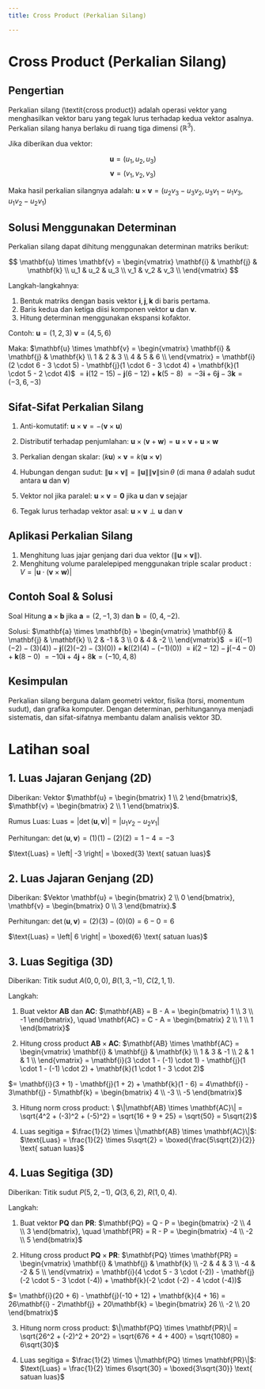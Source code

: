 ```yaml
---
title: Cross Product (Perkalian Silang)

---
```


# Cross Product (Perkalian Silang)

## Pengertian
Perkalian silang (\textit{cross product}) adalah operasi vektor yang menghasilkan vektor baru yang tegak lurus terhadap kedua vektor asalnya. Perkalian silang hanya berlaku di ruang tiga dimensi ($\mathbb{R}^3$).

Jika diberikan dua vektor:

$$ \mathbf{u} = (u_1, u_2, u_3) $$
$$ \mathbf{v} = (v_1, v_2, v_3) $$

Maka hasil perkalian silangnya adalah:
$\mathbf{u} \times \mathbf{v} = (u_2v_3 - u_3v_2, u_3v_1 - u_1v_3, u_1v_2 - u_2v_1)$

## Solusi Menggunakan Determinan
Perkalian silang dapat dihitung menggunakan determinan matriks berikut:

$$
\mathbf{u} \times \mathbf{v} = \begin{vmatrix}
\mathbf{i} & \mathbf{j} & \mathbf{k} \\
u_1 & u_2 & u_3 \\
v_1 & v_2 & v_3 \\
\end{vmatrix}
$$

Langkah-langkahnya:
 1. Bentuk matriks dengan basis vektor $\mathbf{i}, \mathbf{j}, \mathbf{k}$ di baris pertama.
 2. Baris kedua dan ketiga diisi komponen vektor $\mathbf{u}$ dan $\mathbf{v}$.
 3. Hitung determinan menggunakan ekspansi kofaktor.

Contoh: 
$\mathbf{u} = (1, 2, 3)$
$\mathbf{v} = (4, 5, 6)$

Maka:
$\mathbf{u} \times \mathbf{v} = \begin{vmatrix}
\mathbf{i} & \mathbf{j} & \mathbf{k} \\
1 & 2 & 3 \\
4 & 5 & 6 \\
\end{vmatrix}
= \mathbf{i}(2 \cdot 6 - 3 \cdot 5) - \mathbf{j}(1 \cdot 6 - 3 \cdot 4) + \mathbf{k}(1 \cdot 5 - 2 \cdot 4)$
$= \mathbf{i}(12 - 15) - \mathbf{j}(6 - 12) + \mathbf{k}(5 - 8)$
$= -3\mathbf{i} + 6\mathbf{j} - 3\mathbf{k} = (-3, 6, -3)$

## Sifat-Sifat Perkalian Silang


 1. Anti-komutatif:
    $\mathbf{u} \times \mathbf{v} = -(\mathbf{v} \times \mathbf{u})$
    
 2. Distributif terhadap penjumlahan:
    $\mathbf{u} \times (\mathbf{v} + \mathbf{w}) = \mathbf{u} \times \mathbf{v} + \mathbf{u} \times \mathbf{w}$
    
 3. Perkalian dengan skalar:
    $(k\mathbf{u}) \times \mathbf{v} = k(\mathbf{u} \times \mathbf{v})$
    
 4. Hubungan dengan sudut:
    $\|\mathbf{u} \times \mathbf{v}\| = \|\mathbf{u}\| \|\mathbf{v}\| \sin \theta$
(di mana $\theta$ adalah sudut antara $\mathbf{u}$ dan $\mathbf{v}$)
    
 5. Vektor nol jika paralel:
    $\mathbf{u} \times \mathbf{v} = \mathbf{0} \text{ jika } \mathbf{u} \text{ dan } \mathbf{v} \text{ sejajar}$
    
 6. Tegak lurus terhadap vektor asal:
    $\mathbf{u} \times \mathbf{v} \perp \mathbf{u} \text{ dan } \mathbf{v}$


## Aplikasi Perkalian Silang

1. Menghitung luas jajar genjang dari dua vektor ($\|\mathbf{u} \times \mathbf{v}\|$).
2. Menghitung volume paralelepiped menggunakan triple scalar product :
    $V = |\mathbf{u} \cdot (\mathbf{v} \times \mathbf{w})|$


## Contoh Soal \& Solusi
Soal
Hitung $\mathbf{a} \times \mathbf{b}$ jika $\mathbf{a} = (2, -1, 3)$ dan $\mathbf{b} = (0, 4, -2)$.

Solusi:
$\mathbf{a} \times \mathbf{b} = \begin{vmatrix}
\mathbf{i} & \mathbf{j} & \mathbf{k} \\
2 & -1 & 3 \\
0 & 4 & -2 \\
\end{vmatrix}$
$= \mathbf{i}((-1)(-2) - (3)(4)) - \mathbf{j}((2)(-2) - (3)(0)) + \mathbf{k}((2)(4) - (-1)(0))$
$= \mathbf{i}(2 - 12) - \mathbf{j}(-4 - 0) + \mathbf{k}(8 - 0)$
$= -10\mathbf{i} + 4\mathbf{j} + 8\mathbf{k} = (-10, 4, 8)$

## Kesimpulan
Perkalian silang berguna dalam geometri vektor, fisika (torsi, momentum sudut), dan grafika komputer. Dengan determinan, perhitungannya menjadi sistematis, dan sifat-sifatnya membantu dalam analisis vektor 3D.


# Latihan soal

## 1. Luas Jajaran Genjang (2D)
Diberikan:
Vektor $\mathbf{u} = \begin{bmatrix} 1 \\ 2 \end{bmatrix}$, $\mathbf{v} = \begin{bmatrix} 2 \\ 1 \end{bmatrix}$. 

Rumus Luas:
$\text{Luas} = \left| \det(\mathbf{u}, \mathbf{v}) \right| = \left| u_1 v_2 - u_2 v_1 \right|$

Perhitungan:
$\det(\mathbf{u}, \mathbf{v}) = (1)(1) - (2)(2) = 1 - 4 = -3$

$\text{Luas} = \left| -3 \right| = \boxed{3} \text{ satuan luas}$

## 2. Luas Jajaran Genjang (2D)
Diberikan:
$Vektor \mathbf{u} = \begin{bmatrix} 2 \\ 0 \end{bmatrix}, \mathbf{v} = \begin{bmatrix} 0 \\ 3 \end{bmatrix}.$

Perhitungan:
$\det(\mathbf{u}, \mathbf{v}) = (2)(3) - (0)(0) = 6 - 0 = 6$

$\text{Luas} = \left| 6 \right| = \boxed{6} \text{ satuan luas}$

## 3. Luas Segitiga (3D)
Diberikan:
Titik sudut $A(0,0,0)$, $B(1, 3, -1)$, $C(2, 1, 1)$.

Langkah:
1. Buat vektor $\mathbf{AB}$ dan $\mathbf{AC}$: 
$\mathbf{AB} = B - A = \begin{bmatrix} 1 \\ 3 \\ -1 \end{bmatrix}, \quad \mathbf{AC} = C - A = \begin{bmatrix} 2 \\ 1 \\ 1 \end{bmatrix}$

2. Hitung cross product $\mathbf{AB} \times \mathbf{AC}$:
$\mathbf{AB} \times \mathbf{AC} = 
\begin{vmatrix}
\mathbf{i} & \mathbf{j} & \mathbf{k} \\
1 & 3 & -1 \\
2 & 1 & 1 \\
\end{vmatrix}
= \mathbf{i}(3 \cdot 1 - (-1) \cdot 1) - \mathbf{j}(1 \cdot 1 - (-1) \cdot 2) + \mathbf{k}(1 \cdot 1 - 3 \cdot 2)$

$= \mathbf{i}(3 + 1) - \mathbf{j}(1 + 2) + \mathbf{k}(1 - 6) = 4\mathbf{i} - 3\mathbf{j} - 5\mathbf{k} = \begin{bmatrix} 4 \\ -3 \\ -5 \end{bmatrix}$

3. Hitung norm cross product: \\
$\|\mathbf{AB} \times \mathbf{AC}\| = \sqrt{4^2 + (-3)^2 + (-5)^2} = \sqrt{16 + 9 + 25} = \sqrt{50} = 5\sqrt{2}$

4. Luas segitiga = $\frac{1}{2} \times \|\mathbf{AB} \times \mathbf{AC}\|$:
$\text{Luas} = \frac{1}{2} \times 5\sqrt{2} = \boxed{\frac{5\sqrt{2}}{2}} \text{ satuan luas}$

## 4. Luas Segitiga (3D)
Diberikan:
Titik sudut $P(5, 2, -1)$, $Q(3, 6, 2)$, $R(1, 0, 4)$. 

Langkah:
1. Buat vektor $\mathbf{PQ}$ dan $\mathbf{PR}$:
$\mathbf{PQ} = Q - P = \begin{bmatrix} -2 \\ 4 \\ 3 \end{bmatrix}, \quad \mathbf{PR} = R - P = \begin{bmatrix} -4 \\ -2 \\ 5 \end{bmatrix}$

2. Hitung cross product $\mathbf{PQ} \times \mathbf{PR}$:
$\mathbf{PQ} \times \mathbf{PR} = 
\begin{vmatrix}
\mathbf{i} & \mathbf{j} & \mathbf{k} \\
-2 & 4 & 3 \\
-4 & -2 & 5 \\
\end{vmatrix}
= \mathbf{i}(4 \cdot 5 - 3 \cdot (-2)) - \mathbf{j}(-2 \cdot 5 - 3 \cdot (-4)) + \mathbf{k}(-2 \cdot (-2) - 4 \cdot (-4))$

$= \mathbf{i}(20 + 6) - \mathbf{j}(-10 + 12) + \mathbf{k}(4 + 16) = 26\mathbf{i} - 2\mathbf{j} + 20\mathbf{k} = \begin{bmatrix} 26 \\ -2 \\ 20 \end{bmatrix}$

3. Hitung norm cross product:
$\|\mathbf{PQ} \times \mathbf{PR}\| = \sqrt{26^2 + (-2)^2 + 20^2} = \sqrt{676 + 4 + 400} = \sqrt{1080} = 6\sqrt{30}$

4. Luas segitiga = $\frac{1}{2} \times \|\mathbf{PQ} \times \mathbf{PR}\|$:
$\text{Luas} = \frac{1}{2} \times 6\sqrt{30} = \boxed{3\sqrt{30}} \text{ satuan luas}$
